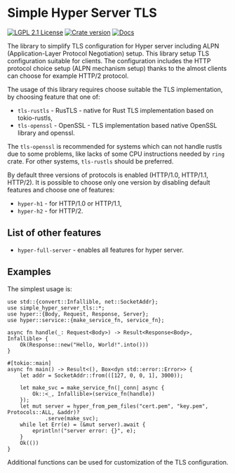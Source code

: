 # Simple Hyper Server TLS

[![LGPL 2.1 License](https://img.shields.io/badge/License-LGPL--2.1-brightgreen)](https://www.gnu.org/licenses/old-licenses/lgpl-2.1.html)
[![Crate version](https://img.shields.io/crates/v/simple-hyper-server-tls)](https://crates.io/crates/simple-hyper-server-tls)
[![Docs](https://docs.rs/simple-hyper-server-tls/badge.svg)](https://docs.rs/simple-hyper-server-tls)

The library to simplify TLS configuration for Hyper server including ALPN
(Application-Layer Protocol Negotiation) setup.
This library setup TLS configuration suitable for clients.
The configuration includes the HTTP protocol choice setup (ALPN mechanism setup)
thanks to the almost clients can choose for example HTTP/2 protocol.

The usage of this library requires choose suitable the TLS implementation, by choosing
feature that one of:
* `tls-rustls` - RusTLS - native for Rust TLS implementation based on tokio-rustls,
* `tls-openssl` - OpenSSL - TLS implementation based native OpenSSL library and openssl.

The `tls-openssl` is recommended for systems which can not handle rustls
due to some problems, like lacks of some CPU instructions needed by `ring` crate.
For other systems, `tls-rustls` should be preferred.

By default three versions of protocols is enabled (HTTP/1.0, HTTP/1.1, HTTP/2).
It is possible to choose only one version by disabling default features and choose
one of features:
* `hyper-h1` - for HTTP/1.0 or HTTP/1.1,
* `hyper-h2` - for HTTP/2.

## List of other features
* `hyper-full-server` - enables all features for hyper server.

## Examples
The simplest usage is:

```no_run
use std::{convert::Infallible, net::SocketAddr};
use simple_hyper_server_tls::*;
use hyper::{Body, Request, Response, Server};
use hyper::service::{make_service_fn, service_fn};

async fn handle(_: Request<Body>) -> Result<Response<Body>, Infallible> {
    Ok(Response::new("Hello, World!".into()))
}

#[tokio::main]
async fn main() -> Result<(), Box<dyn std::error::Error>> {
    let addr = SocketAddr::from(([127, 0, 0, 1], 3000));

    let make_svc = make_service_fn(|_conn| async {
        Ok::<_, Infallible>(service_fn(handle))
    });
    let mut server = hyper_from_pem_files("cert.pem", "key.pem", Protocols::ALL, &addr)?
            .serve(make_svc);
    while let Err(e) = (&mut server).await {
        eprintln!("server error: {}", e);
    }
    Ok(())
}
```

Additional functions can be used for customization of the TLS configuration.
